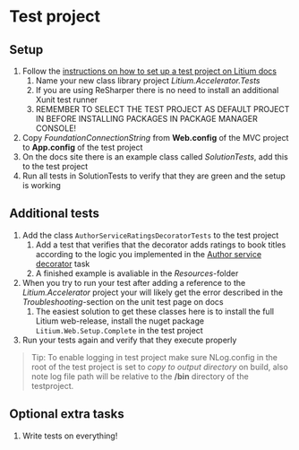 # Test project

## Setup

1. Follow the [instructions on how to set up a test project on Litium docs](https://docs.litium.com/documentation/get-started/setting_up_a_test_project)
    1. Name your new class library project _Litium.Accelerator.Tests_
    1. If you are using ReSharper there is no need to install an additional Xunit test runner
    1. REMEMBER TO SELECT THE TEST PROJECT AS DEFAULT PROJECT IN BEFORE INSTALLING PACKAGES IN PACKAGE MANAGER CONSOLE!
1. Copy _FoundationConnectionString_ from **Web.config** of the MVC project to **App.config** of the test project
1. On the docs site there is an example class called _SolutionTests_, add this to the test project
1. Run all tests in SolutionTests to verify that they are green and the setup is working

## Additional tests

1. Add the class `AuthorServiceRatingsDecoratorTests` to the test project
    1. Add a test that verifies that the decorator adds ratings to book titles according to the logic you implemented in the [Author service decorator](../Author%20service%20decorator) task
    1. A finished example is avaliable in the _Resources_-folder
1. When you try to run your test after adding a reference to the _Litium.Accelerator_ project your will likely get the error described in the _Troubleshooting_-section on the unit test page on docs
    1. The easiest solution to get these classes here is to install the full Litium web-release, install the nuget package `Litium.Web.Setup.Complete` in the test project
1. Run your tests again and verify that they execute properly    

> Tip: To enable logging in test project make sure NLog.config in the root of the test project is set to _copy to output directory_ on build, also note log file path will be relative to the **/bin** directory of the testproject.


## Optional extra tasks

1. Write tests on everything!

